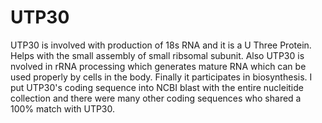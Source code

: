 # UTP30
UTP30 is involved with production of 18s RNA and
it is a U Three Protein.
Helps with the small assembly of small ribsomal subunit.
Also UTP30 is nvolved in rRNA processing which generates mature RNA which can be used properly by cells in the body.
Finally it participates in biosynthesis.
I put UTP30's coding sequence into NCBI blast with the entire nucleitide collection and there were many other coding sequences who shared a 100% match with UTP30. 
